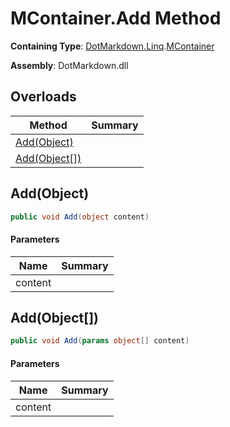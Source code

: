 # MContainer\.Add Method

**Containing Type**: [DotMarkdown.Linq](../../README.md)\.[MContainer](../README.md)

**Assembly**: DotMarkdown\.dll

## Overloads

| Method | Summary |
| ------ | ------- |
| [Add(Object)](#DotMarkdown_Linq_MContainer_Add_System_Object_) | |
| [Add(Object\[\])](#DotMarkdown_Linq_MContainer_Add_System_Object___) | |

## Add\(Object\)<a name="DotMarkdown_Linq_MContainer_Add_System_Object_"></a>

```csharp
public void Add(object content)
```

#### Parameters

| Name | Summary |
| ---- | ------- |
| content | |

## Add\(Object\[\]\)<a name="DotMarkdown_Linq_MContainer_Add_System_Object___"></a>

```csharp
public void Add(params object[] content)
```

#### Parameters

| Name | Summary |
| ---- | ------- |
| content | |

